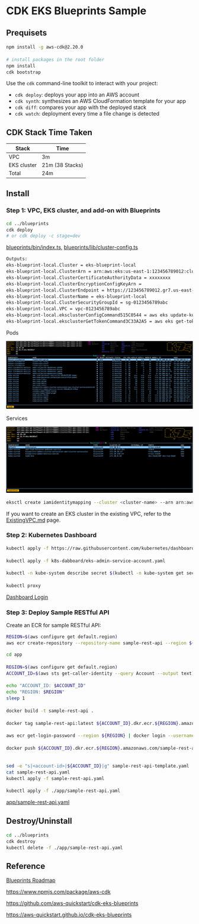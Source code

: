 # CDK EKS Blueprints Sample

## Prequisets

```bash
npm install -g aws-cdk@2.20.0

# install packages in the root folder
npm install
cdk bootstrap
```

Use the `cdk` command-line toolkit to interact with your project:

* `cdk deploy`: deploys your app into an AWS account
* `cdk synth`: synthesizes an AWS CloudFormation template for your app
* `cdk diff`: compares your app with the deployed stack
* `cdk watch`: deployment every time a file change is detected

## CDK Stack Time Taken

| Stack                         | Time    |
|-------------------------------|---------|
| VPC                           | 3m      |
| EKS cluster                   | 21m  (38 Stacks)   |
| Total                         | 24m     |

## Install

### Step 1: VPC, EKS cluster, and add-on with Blueprints

```bash
cd ../blueprints
cdk deploy
# or cdk deploy -c stage=dev
```

[blueprints/bin/index.ts](./blueprints/bin/index.ts), [blueprints/lib/cluster-config.ts](./blueprints/lib/cluster-config.ts)

```bash
Outputs:
eks-blueprint-local.Cluster = eks-blueprint-local
eks-blueprint-local.ClusterArn = arn:aws:eks:us-east-1:123456789012:cluster/eks-blueprint-local
eks-blueprint-local.ClusterCertificateAuthorityData = xxxxxxxx
eks-blueprint-local.ClusterEncryptionConfigKeyArn = 
eks-blueprint-local.ClusterEndpoint = https://123456789012.gr7.us-east-1.eks.amazonaws.com
eks-blueprint-local.ClusterName = eks-blueprint-local
eks-blueprint-local.ClusterSecurityGroupId = sg-0123456789abc
eks-blueprint-local.VPC = vpc-0123456789abc
eks-blueprint-local.eksclusterConfigCommand515C0544 = aws eks update-kubeconfig --name eks-blueprint-local --region us-east-1 --role-arn arn:aws:iam::123456789012:role/eks-blueprint-local-iamrole10180D71-D83FQPH1BRW3
eks-blueprint-local.eksclusterGetTokenCommand3C33A2A5 = aws eks get-token --cluster-name eks-blueprint-local --region us-east-1 --role-arn arn:aws:iam::123456789012:role/eks-blueprint-local-iamrole10180D71-D83FQPH1BRW3
```

Pods

![K9s Pod](./screenshots/pod.png?raw=true)

Services

![K9s Service](./screenshots/service.png?raw=true)

```bash
eksctl create iamidentitymapping --cluster <cluster-name> --arn arn:aws:iam::<account-id>:role/<role-name> --group system:masters --username admin --region us-east-1
```

If you want to create an EKS cluster in the existing VPC, refer to the [ExistingVPC.md](./ExistingVPC.md) page.

### Step 2: Kubernetes Dashboard

```bash
kubectl apply -f https://raw.githubusercontent.com/kubernetes/dashboard/v2.5.1/aio/deploy/recommended.yaml

kubectl apply -f k8s-dabboard/eks-admin-service-account.yaml

kubectl -n kube-system describe secret $(kubectl -n kube-system get secret | grep eks-admin | awk '{print $1}')

kubectl proxy
```

[Dashboard Login](http://localhost:8001/api/v1/namespaces/kubernetes-dashboard/services/https:kubernetes-dashboard:/proxy/#/login)

### Step 3: Deploy Sample RESTful API

Create an ECR for sample RESTful API:

```bash
REGION=$(aws configure get default.region)
aws ecr create-repository --repository-name sample-rest-api --region ${REGION}
```

```bash
cd app

REGION=$(aws configure get default.region)
ACCOUNT_ID=$(aws sts get-caller-identity --query Account --output text)

echo "ACCOUNT_ID: $ACCOUNT_ID"
echo "REGION: $REGION"
sleep 1

docker build -t sample-rest-api .

docker tag sample-rest-api:latest ${ACCOUNT_ID}.dkr.ecr.${REGION}.amazonaws.com/sample-rest-api:latest

aws ecr get-login-password --region ${REGION} | docker login --username AWS --password-stdin ${ACCOUNT_ID}.dkr.ecr.${REGION}.amazonaws.com

docker push ${ACCOUNT_ID}.dkr.ecr.${REGION}.amazonaws.com/sample-rest-api:latest
```

```bash

sed -e "s|<account-id>|${ACCOUNT_ID}|g" sample-rest-api-template.yaml | sed -e "s|<region>|${REGION}|g" > sample-rest-api.yaml
cat sample-rest-api.yaml
kubectl apply -f sample-rest-api.yaml

kubectl apply -f ./app/sample-rest-api.yaml
```

[app/sample-rest-api.yaml](./app/sample-rest-api.yaml)

## Destroy/Uninstall

```bash
cd ../blueprints
cdk destroy
kubectl delete -f ./app/sample-rest-api.yaml
```

## Reference

[Blueprints Roadmap](https://github.com/aws-quickstart/cdk-eks-blueprints/projects/1)

https://www.npmjs.com/package/aws-cdk

https://github.com/aws-quickstart/cdk-eks-blueprints

https://aws-quickstart.github.io/cdk-eks-blueprints

